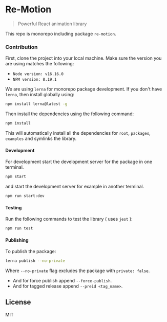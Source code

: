 # Re-Motion

> Powerful React animation library

This repo is monorepo including package `re-motion`.

### Contribution

First, clone the project into your local machine. Make sure the version you are using matches the following:

- `Node version: v16.16.0`
- `NPM version: 8.19.1`

We are using `lerna` for monorepo package development. If you don't have `lerna`, then install globally using:

```bash
npm install lerna@latest -g
```

Then install the dependencies using the following command:

```bash
npm install
```

This will automatically install all the dependencies for `root`, `packages`, `examples` and symlinks the library.

#### Development

For development start the development server for the package in one terminal.

```bash
npm start
```

and start the development server for example in another terminal.

```bash
npm run start:dev
```

#### Testing

Run the following commands to test the library ( uses `jest` ):

```bash
npm run test
```

#### Publishing

To publish the package:

```bash
lerna publish --no-private
```

Where `--no-private` flag excludes the package with `private: false`.

- And for force publish append `--force-publish`.
- And for tagged release append `--preid <tag_name>`.

## License

MIT
